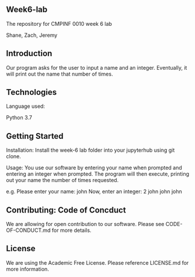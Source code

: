 ## Week6-lab

The repository for CMPINF 0010 week 6 lab

Shane, Zach, Jeremy 

## Introduction

Our program asks for the user to input a name and an integer. Eventually, it will print out the name that number of times.

## Technologies

Language used:

Python 3.7

## Getting Started

Installation: Install the week-6 lab folder into your jupyterhub using git clone.

Usage: You use our software by entering your name when prompted and entering an integer when prompted. The program will then execute, printing out your name the number of times requested. 

e.g. Please enter your name: john
    Now, enter an integer: 2
john
john 
john

## Contributing: Code of Concduct  

We are allowing for open contribution to our software. Please see CODE-OF-CONDUCT.md for more details. 

## License 

We are using the Academic Free License. Please reference LICENSE.md for more information. 